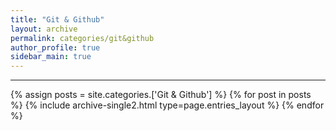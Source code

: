 ```yaml
---
title: "Git & Github"
layout: archive
permalink: categories/git&github
author_profile: true
sidebar_main: true
---
```


<!-- 공백이 포함되어 있는 카테고리 이름의 경우 site.categories['a b c'] 이런식으로! -->

---

{% assign posts = site.categories.['Git & Github'] %}
{% for post in posts %} {% include archive-single2.html type=page.entries_layout %} {% endfor %}
